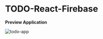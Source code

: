 # TODO-React-Firebase

**Preview Application**

![todo-app](https://user-images.githubusercontent.com/25980894/161158814-3061619d-6dec-4512-9d0f-40d3866a7e6d.PNG)
